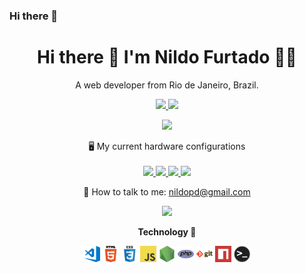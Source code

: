 ### Hi there 👋

<!--
**nildofurtado/nildofurtado** is a ✨ _special_ ✨ repository because its `README.md` (this file) appears on your GitHub profile.

Here are some ideas to get you started:

- 🔭 I’m currently working on ...
- 🌱 I’m currently learning ...
- 👯 I’m looking to collaborate on ...
- 🤔 I’m looking for help with ...
- 💬 Ask me about ...
- 📫 How to reach me: ...
- 😄 Pronouns: ...
- ⚡ Fun fact: ...
-->




<h1 align='center'>
  Hi there 👋 I'm Nildo Furtado 👨‍💻
</h1>

<p align='center'>
 A web developer from Rio de Janeiro, Brazil.
</p>



<p align='center'>
  <a href="https://br.linkedin.com/in/nildo-ferreira-furtado">
    <img src="https://img.shields.io/badge/linkedin-%230077B5.svg?&style=for-the-badge&logo=linkedin&logoColor=white" />
  </a>
  <a href="https://www.instagram.com/nildopd2">
    <img src="https://img.shields.io/badge/instagram-%23E4405F.svg?&style=for-the-badge&logo=instagram&logoColor=white" />        
  </a>
</p>

<p align='center'>
  <a href="#">
    <img src="https://github-readme-stats.vercel.app/api?username=nildofurtado&show_icons=true&count_private=true&theme=dark" width="350"></a>
</p>

<p align='center'>
  🖥️ My current hardware configurations<br/><br/>
   <a href="#" style="cursor: default">
    <img src="https://img.shields.io/badge/windows-%230078D6.svg?&style=for-the-badge&logo=windows&logoColor=white" />      </a>
  <a href="#" style="cursor: default">
    <img src="https://img.shields.io/badge/intel-core%20i7%206700k-%230071C5.svg?&style=for-the-badge&logo=intel&logoColor=white" />
  </a>
  <a href="#" style="cursor: default">
    <img src="https://img.shields.io/badge/RAM-24GB-%230071C5.svg?&style=for-the-badge&logoColor=white" />
  </a>
  <a href="#" style="cursor: default">
    <img src="https://img.shields.io/badge/nvidia-gtx%20980-%2376B900.svg?&style=for-the-badge&logo=nvidia&logoColor=white" />
  </a>
 </p>

<p align='center'>
  📱 How to talk to me: <a href='mailto:nildopd@gmail.com'>nildopd@gmail.com</a>
</p>

<p align='center'>
  <a href="#" style="cursor: default">
    <img src="https://komarev.com/ghpvc/?username=nildofurtado&color=brightgreen"></a>
</p>

<p align='center'>
  <b> Technology 🚀 </b>
</p>
<p align='center'>
    <img align="center" alt="Visual Studio Code" width="26px" src="https://raw.githubusercontent.com/github/explore/80688e429a7d4ef2fca1e82350fe8e3517d3494d/topics/visual-studio-code/visual-studio-code.png" />
    <img align="center" alt="HTML" width="26px" src="https://raw.githubusercontent.com/github/explore/80688e429a7d4ef2fca1e82350fe8e3517d3494d/topics/html/html.png" />
    <img align="center" alt="CSS" width="26px" src="https://raw.githubusercontent.com/github/explore/80688e429a7d4ef2fca1e82350fe8e3517d3494d/topics/css/css.png" />
    <img align="center" alt="JavaScript" width="26px" src="https://raw.githubusercontent.com/github/explore/80688e429a7d4ef2fca1e82350fe8e3517d3494d/topics/javascript/javascript.png" />
    <img align="center" alt="Node.js" width="26px" src="https://raw.githubusercontent.com/github/explore/80688e429a7d4ef2fca1e82350fe8e3517d3494d/topics/nodejs/nodejs.png" />
    <img align="center" alt="PHP" width="26px" src="https://raw.githubusercontent.com/github/explore/80688e429a7d4ef2fca1e82350fe8e3517d3494d/topics/php/php.png" />
    <img align="center" alt="git" width="26px" src="https://raw.githubusercontent.com/github/explore/80688e429a7d4ef2fca1e82350fe8e3517d3494d/topics/git/git.png" />
    <img align="center" alt="npm" width="26px" src="https://raw.githubusercontent.com/github/explore/80688e429a7d4ef2fca1e82350fe8e3517d3494d/topics/npm/npm.png" />
    <img align="center" alt="terminal" width="26px" src="https://raw.githubusercontent.com/github/explore/80688e429a7d4ef2fca1e82350fe8e3517d3494d/topics/terminal/terminal.png">
</p>
